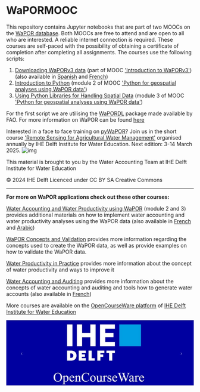# WaPORMOOC

This repository contains Jupyter notebooks that are part of two MOOCs on the [WaPOR database](https://data.apps.fao.org/wapor/?lang=en). Both MOOCs are free to attend and are open to all who are interested. A reliable internet connection is required. These courses are self-paced with the possibility of obtaining a certificate of completion after completing all assignments. The courses use the following scripts:

1. [Downloading WaPORv3 data](https://github.com/wateraccounting/WaPORMOOC/tree/main/1_WaPOR_download_colab) (part of MOOC ['Introduction to WaPORv3'](https://ocw.un-ihe.org/course/view.php?id=263)) (also available in [Spanish](https://ocw.un-ihe.org/course/view.php?id=269) and [French](https://ocw.un-ihe.org/course/view.php?id=270))
2. [Introduction to Python](https://github.com/wateraccounting/WaPORMOOC/tree/main/2_Introduction_python) (module 2 of MOOC ['Python for geospatial analyses using WaPOR data'](https://ocw.un-ihe.org/course/view.php?id=272))
3. [Using Python Libraries for Handling Spatial Data](https://github.com/wateraccounting/WaPORMOOC/tree/main/3_Python_for_WaPOR) (module 3 of MOOC ['Python for geospatial analyses using WaPOR data'](https://ocw.un-ihe.org/course/view.php?id=272))

For the first script we are utilising the [WaPORDL](https://bitbucket.org/cioapps/wapordl/src/main/) package made available by FAO.
For more information on WaPOR can be found [here](https://www.fao.org/in-action/remote-sensing-for-water-productivity/en/)

Interested in a face to face training on [pyWaPOR](https://bitbucket.org/cioapps/pywapor/src/master/)? Join us in the short course ['Remote Sensing for Agricultural Water Management'](https://www.un-ihe.org/courses/on-campus/remote-sensing-agricultural-water-management) organised annually by IHE Delft Institute for Water Education. Next edition: 3-14 March 2025. 
![img](https://github.com/wateraccounting/WaPORIPA/blob/main/images/Short%20course%20RS4AWM.png)

This material is brought to you by the Water Accounting Team at IHE Delft Institute for Water Education

© 2024 IHE Delft Licenced under CC BY SA Creative Commons

** **
**For more on WaPOR applications check out these other courses:**

[Water Accounting and Water Productivity using WaPOR](https://ocw.un-ihe.org/course/view.php?id=92) (module 2 and 3) provides additional materials on how to implement water accounting and water productivity analyses using the WaPOR data (also available in [French](https://ocw.un-ihe.org/course/view.php?id=117) and [Arabic](https://ocw.un-ihe.org/course/view.php?id=118))

[WaPOR Concepts and Validation](https://ocw.un-ihe.org/course/view.php?id=214) provides more information regarding the concepts used to create the WaPOR data, as well as provide examples on how to validate the WaPOR data.

[Water Productivity in Practice](https://ocw.un-ihe.org/course/view.php?id=153) provides more information about the concept of water productivity and ways to improve it

[Water Accounting and Auditing](https://ocw.un-ihe.org/course/view.php?id=194) provides more information about the concepts of water accounting and auditing and tools how to generate water accounts (also available in [French](https://ocw.un-ihe.org/course/view.php?id=195))

More courses are available on the [OpenCourseWare platform](https://ocw.un-ihe.org) of [IHE Delft Institute for Water Education](https://un-ihe.org)

![image](images/OCW_IHE.JPG)

